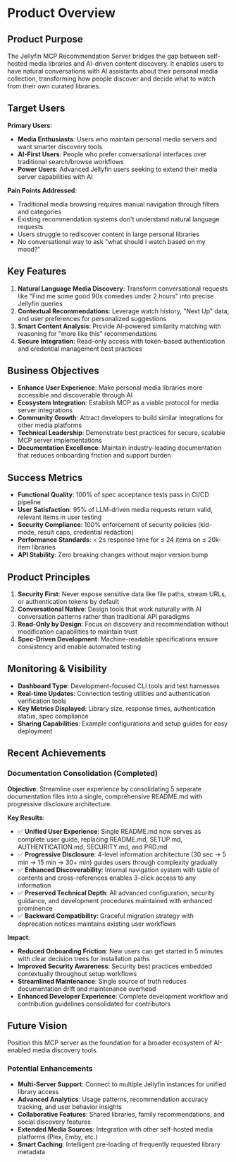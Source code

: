 # Product Overview

## Product Purpose

The Jellyfin MCP Recommendation Server bridges the gap between self-hosted media libraries and AI-driven content discovery. It enables users to have natural conversations with AI assistants about their personal media collection, transforming how people discover and decide what to watch from their own curated libraries.

## Target Users

**Primary Users**:

- **Media Enthusiasts**: Users who maintain personal media servers and want smarter discovery tools
- **AI-First Users**: People who prefer conversational interfaces over traditional search/browse workflows
- **Power Users**: Advanced Jellyfin users seeking to extend their media server capabilities with AI

**Pain Points Addressed**:

- Traditional media browsing requires manual navigation through filters and categories
- Existing recommendation systems don't understand natural language requests
- Users struggle to rediscover content in large personal libraries
- No conversational way to ask "what should I watch based on my mood?"

## Key Features

1. **Natural Language Media Discovery**: Transform conversational requests like "Find me some good 90s comedies under 2 hours" into precise Jellyfin queries
2. **Contextual Recommendations**: Leverage watch history, "Next Up" data, and user preferences for personalized suggestions
3. **Smart Content Analysis**: Provide AI-powered similarity matching with reasoning for "more like this" recommendations
4. **Secure Integration**: Read-only access with token-based authentication and credential management best practices

## Business Objectives

- **Enhance User Experience**: Make personal media libraries more accessible and discoverable through AI
- **Ecosystem Integration**: Establish MCP as a viable protocol for media server integrations
- **Community Growth**: Attract developers to build similar integrations for other media platforms
- **Technical Leadership**: Demonstrate best practices for secure, scalable MCP server implementations
- **Documentation Excellence**: Maintain industry-leading documentation that reduces onboarding friction and support burden

## Success Metrics

- **Functional Quality**: 100% of spec acceptance tests pass in CI/CD pipeline
- **User Satisfaction**: 95% of LLM-driven media requests return valid, relevant items in user testing
- **Security Compliance**: 100% enforcement of security policies (kid-mode, result caps, credential redaction)
- **Performance Standards**: < 2s response time for ≤ 24 items on ≤ 20k-item libraries
- **API Stability**: Zero breaking changes without major version bump

## Product Principles

1. **Security First**: Never expose sensitive data like file paths, stream URLs, or authentication tokens by default
2. **Conversational Native**: Design tools that work naturally with AI conversation patterns rather than traditional API paradigms
3. **Read-Only by Design**: Focus on discovery and recommendation without modification capabilities to maintain trust
4. **Spec-Driven Development**: Machine-readable specifications ensure consistency and enable automated testing

## Monitoring & Visibility

- **Dashboard Type**: Development-focused CLI tools and test harnesses
- **Real-time Updates**: Connection testing utilities and authentication verification tools
- **Key Metrics Displayed**: Library size, response times, authentication status, spec compliance
- **Sharing Capabilities**: Example configurations and setup guides for easy deployment

## Recent Achievements

### Documentation Consolidation (Completed)

**Objective**: Streamline user experience by consolidating 5 separate documentation files into a single, comprehensive README.md with progressive disclosure architecture.

**Key Results**:
- ✅ **Unified User Experience**: Single README.md now serves as complete user guide, replacing README.md, SETUP.md, AUTHENTICATION.md, SECURITY.md, and PRD.md
- ✅ **Progressive Disclosure**: 4-level information architecture (30 sec → 5 min → 15 min → 30+ min) guides users through complexity gradually
- ✅ **Enhanced Discoverability**: Internal navigation system with table of contents and cross-references enables 3-click access to any information
- ✅ **Preserved Technical Depth**: All advanced configuration, security guidance, and development procedures maintained with enhanced prominence
- ✅ **Backward Compatibility**: Graceful migration strategy with deprecation notices maintains existing user workflows

**Impact**:
- **Reduced Onboarding Friction**: New users can get started in 5 minutes with clear decision trees for installation paths
- **Improved Security Awareness**: Security best practices embedded contextually throughout setup workflows
- **Streamlined Maintenance**: Single source of truth reduces documentation drift and maintenance overhead
- **Enhanced Developer Experience**: Complete development workflow and contribution guidelines consolidated for contributors

## Future Vision

Position this MCP server as the foundation for a broader ecosystem of AI-enabled media discovery tools.

### Potential Enhancements

- **Multi-Server Support**: Connect to multiple Jellyfin instances for unified library access
- **Advanced Analytics**: Usage patterns, recommendation accuracy tracking, and user behavior insights
- **Collaborative Features**: Shared libraries, family recommendations, and social discovery features
- **Extended Media Sources**: Integration with other self-hosted media platforms (Plex, Emby, etc.)
- **Smart Caching**: Intelligent pre-loading of frequently requested library metadata
